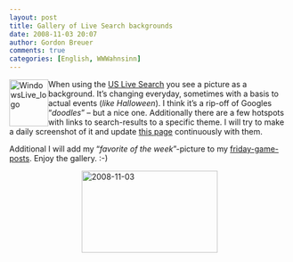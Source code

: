 ```yaml
---
layout: post
title: Gallery of Live Search backgrounds
date: 2008-11-03 20:07
author: Gordon Breuer
comments: true
categories: [English, WWWahnsinn]
---
```

<p><a href="http://www.live.com/?mkt=en-us" target="_blank"><img style="border-top-width: 0px; display: inline; border-left-width: 0px; border-bottom-width: 0px; margin-left: 0px; margin-right: 0px; border-right-width: 0px" title="WindowsLive_logo" src="http://anheledirwp.blob.core.windows.net/wordpress/2008/11/WindowsLive_logo_3.jpg" border="0" alt="WindowsLive_logo" width="70" height="84" align="left" /></a> When using the <a href="http://www.live.com/?mkt=en-us" target="_blank">US Live Search</a> you see a picture as a background. It&rsquo;s changing everyday, sometimes with a basis to actual events (<em>like Halloween</em>). I think it&rsquo;s a rip-off of Googles &ldquo;<em>doodles</em>&rdquo; &ndash; but a nice one. Additionally there are a few hotspots with links to search-results to a specific theme. I will try to make a daily screenshot of it and update <a href="http://old.gordon-breuer.de/page/Live-Search-Backgrounds.aspx">this page</a> continuously with them.</p>
<p>Additional I will add my &ldquo;<em>favorite of the week</em>&rdquo;-picture to my <a href="http://merky.de/09a0d7">friday-game-posts</a>. Enjoy the gallery. :-)</p>
<p><a href="http://old.gordon-breuer.de/page/Live-Search-Backgrounds.aspx"><img style="border-top-width: 0px; display: block; border-left-width: 0px; float: none; border-bottom-width: 0px; margin-left: auto; margin-right: auto; border-right-width: 0px" title="2008-11-03" src="http://anheledirwp.blob.core.windows.net/wordpress/2008/11/2008-11-03_3.png" border="0" alt="2008-11-03" width="244" height="147" /></a></p>
